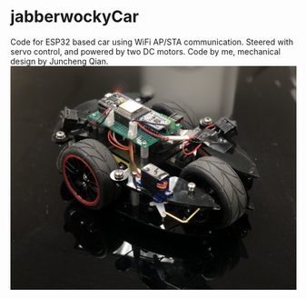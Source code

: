 # jabberwockyCar
Code for ESP32 based car using WiFi AP/STA communication. Steered with servo control, and powered by two DC motors. 
Code by me, mechanical design by Juncheng Qian. 
![image of car](/img/carView1.jpeg)
